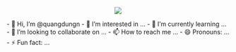 <p align="center">
<img src="https://cdn.myportfolio.com/a7dcc6d5ac1134b2d40ac6d1c5552304/1f0a0456-b934-4f28-beee-c47de7308667_rw_1920.gif">
</p>
- 👋 Hi, I’m @quangdungn
- 👀 I’m interested in ...
- 🌱 I’m currently learning ...
- 💞️ I’m looking to collaborate on ...
- 📫 How to reach me ...
- 😄 Pronouns: ...
- ⚡ Fun fact: ...

<!---
quangdungn/quangdungn is a ✨ special ✨ repository because its `README.md` (this file) appears on your GitHub profile.
You can click the Preview link to take a look at your changes.
--->
